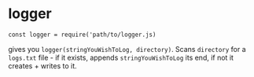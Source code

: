 # logger

```
const logger = require('path/to/logger.js)
```

gives you `logger(stringYouWishToLog, directory)`. Scans `directory` for a `logs.txt` file - if it exists, appends `stringYouWishToLog` its end, if not it creates + writes to it.
